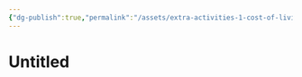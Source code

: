 ```yaml
---
{"dg-publish":true,"permalink":"/assets/extra-activities-1-cost-of-living/untitled-database/untitled/"}
---
```


# Untitled